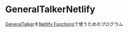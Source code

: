 # GeneralTalkerNetlify  
[GeneralTalker](https://rapidapi.com/ja/morikatroninc-morikatroninc-default/api/generaltalker/details)を[Netlify Functions](https://functions.netlify.com/)で使うためのプログラム  
